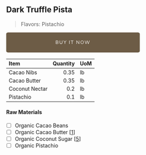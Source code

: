 ## Dark Truffle Pista
> Flavors: Pistachio

[![Buy Now](/assets/images/buy-now.png "Buy Now")](https://shop.osocra.com/products/22021715)

| Item | Quantity | UoM  |
| :---     | ---:    | :--- |
| Cacao Nibs  | 0.35   | lb    |
| Cacao Butter   | 0.35   | lb    |
| Coconut Nectar     | 0.2      | lb      |
| Pistachio  | 0.1      | lb      |


#### Raw Materials
- [ ] Organic Cacao Beans
- [ ] Organic Cacao Butter [[1](/vendors)]
- [ ] Organic Coconut Sugar [[5](/vendors)]
- [ ] Organic Pistachio

